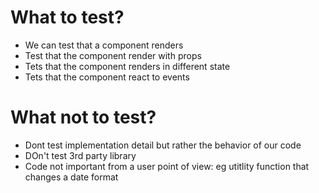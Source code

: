 # What to test?

- We can test that a component renders
- Test that the component render with props
- Tets that the component renders in different state
- Tets that the component react to events

# What not to test?

- Dont test implementation detail but rather the behavior of our code
- DOn't test 3rd party library
- Code not important from a user point of view: eg utitlity function that changes a date format
